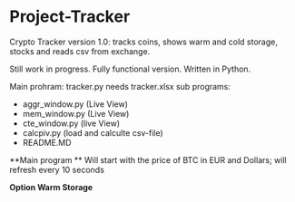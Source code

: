# Project-Tracker
Crypto Tracker version 1.0: tracks coins, shows warm and cold storage, stocks and reads csv from exchange.

Still work in progress. Fully functional version. Written in Python.

Main prohram: tracker.py needs tracker.xlsx
sub programs:
  - aggr_window.py (Live View)
  - mem_window.py (Live View)
  - cte_window.py (live View)
  - calcpiv.py (load and calculte csv-file)
  - README.MD

**Main program **
Will start with the price of BTC in EUR and Dollars; will refresh every 10 seconds

**Option Warm Storage**
